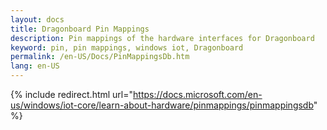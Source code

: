 ```yaml
---
layout: docs
title: Dragonboard Pin Mappings
description: Pin mappings of the hardware interfaces for Dragonboard
keyword: pin, pin mappings, windows iot, Dragonboard
permalink: /en-US/Docs/PinMappingsDb.htm
lang: en-US
---
```

{% include redirect.html url="https://docs.microsoft.com/en-us/windows/iot-core/learn-about-hardware/pinmappings/pinmappingsdb" %}
